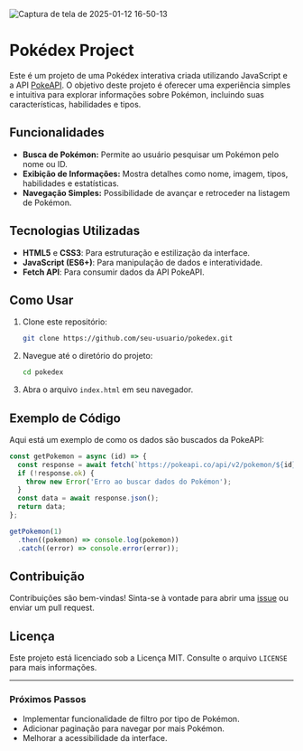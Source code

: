 
![Captura de tela de 2025-01-12 16-50-13](https://github.com/user-attachments/assets/7cb99aec-c2e7-434b-b407-dfc5c5e75a7e)














# Pokédex Project

Este é um projeto de uma Pokédex interativa criada utilizando JavaScript e a API [PokeAPI](https://pokeapi.co/). O objetivo deste projeto é oferecer uma experiência simples e intuitiva para explorar informações sobre Pokémon, incluindo suas características, habilidades e tipos.

## Funcionalidades

- **Busca de Pokémon:** Permite ao usuário pesquisar um Pokémon pelo nome ou ID.
- **Exibição de Informações:** Mostra detalhes como nome, imagem, tipos, habilidades e estatísticas.
- **Navegação Simples:** Possibilidade de avançar e retroceder na listagem de Pokémon.

## Tecnologias Utilizadas

- **HTML5** e **CSS3**: Para estruturação e estilização da interface.
- **JavaScript (ES6+)**: Para manipulação de dados e interatividade.
- **Fetch API**: Para consumir dados da API PokeAPI.

## Como Usar

1. Clone este repositório:

   ```bash
   git clone https://github.com/seu-usuario/pokedex.git
   ```

2. Navegue até o diretório do projeto:

   ```bash
   cd pokedex
   ```

3. Abra o arquivo `index.html` em seu navegador.

## Exemplo de Código

Aqui está um exemplo de como os dados são buscados da PokeAPI:

```javascript
const getPokemon = async (id) => {
  const response = await fetch(`https://pokeapi.co/api/v2/pokemon/${id}`);
  if (!response.ok) {
    throw new Error('Erro ao buscar dados do Pokémon');
  }
  const data = await response.json();
  return data;
};

getPokemon(1)
  .then((pokemon) => console.log(pokemon))
  .catch((error) => console.error(error));
```

## Contribuição

Contribuições são bem-vindas! Sinta-se à vontade para abrir uma [issue](https://github.com/seu-usuario/pokedex/issues) ou enviar um pull request.

## Licença

Este projeto está licenciado sob a Licença MIT. Consulte o arquivo `LICENSE` para mais informações.

---

### Próximos Passos

- Implementar funcionalidade de filtro por tipo de Pokémon.
- Adicionar paginação para navegar por mais Pokémon.
- Melhorar a acessibilidade da interface.
